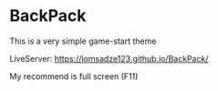 # BackPack
This is a very simple game-start theme

LiveServer: https://lomsadze123.github.io/BackPack/

My recommend is full screen (F11)
